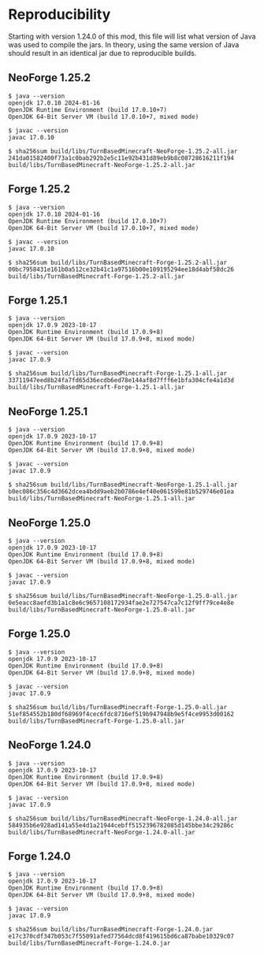 # Reproducibility

Starting with version 1.24.0 of this mod, this file will list what version of
Java was used to compile the jars. In theory, using the same version of Java
should result in an identical jar due to reproducible builds.

## NeoForge 1.25.2

    $ java --version
    openjdk 17.0.10 2024-01-16
    OpenJDK Runtime Environment (build 17.0.10+7)
    OpenJDK 64-Bit Server VM (build 17.0.10+7, mixed mode)

    $ javac --version
    javac 17.0.10

    $ sha256sum build/libs/TurnBasedMinecraft-NeoForge-1.25.2-all.jar
    241da01582400f73a1c0bab292b2e5c11e92b431d89eb9b8c08728616211f194  build/libs/TurnBasedMinecraft-NeoForge-1.25.2-all.jar

## Forge 1.25.2

    $ java --version
    openjdk 17.0.10 2024-01-16
    OpenJDK Runtime Environment (build 17.0.10+7)
    OpenJDK 64-Bit Server VM (build 17.0.10+7, mixed mode)

    $ javac --version
    javac 17.0.10

    $ sha256sum build/libs/TurnBasedMinecraft-Forge-1.25.2-all.jar
    00bc7958431e161b0a512ce32b41c1a97516b00e109195294ee18d4abf58dc26  build/libs/TurnBasedMinecraft-Forge-1.25.2-all.jar

## Forge 1.25.1

    $ java --version
    openjdk 17.0.9 2023-10-17
    OpenJDK Runtime Environment (build 17.0.9+8)
    OpenJDK 64-Bit Server VM (build 17.0.9+8, mixed mode)

    $ javac --version
    javac 17.0.9

    $ sha256sum build/libs/TurnBasedMinecraft-Forge-1.25.1-all.jar
    33711947eed8b24fa7fd65d36ecdb6ed78e144af8d7fff6e1bfa304cfe4a1d3d  build/libs/TurnBasedMinecraft-Forge-1.25.1-all.jar

## NeoForge 1.25.1

    $ java --version
    openjdk 17.0.9 2023-10-17
    OpenJDK Runtime Environment (build 17.0.9+8)
    OpenJDK 64-Bit Server VM (build 17.0.9+8, mixed mode)

    $ javac --version
    javac 17.0.9

    $ sha256sum build/libs/TurnBasedMinecraft-NeoForge-1.25.1-all.jar
    b0ec086c356c4d3662dcea4bdd9aeb2b0786e4ef40e061599e81b529746e01ea  build/libs/TurnBasedMinecraft-NeoForge-1.25.1-all.jar

## NeoForge 1.25.0

    $ java --version
    openjdk 17.0.9 2023-10-17
    OpenJDK Runtime Environment (build 17.0.9+8)
    OpenJDK 64-Bit Server VM (build 17.0.9+8, mixed mode)

    $ javac --version
    javac 17.0.9

    $ sha256sum build/libs/TurnBasedMinecraft-NeoForge-1.25.0-all.jar
    0e5eacc8aefd3b1a1c8e6c9657108172934fae2e727547ca7c12f9ff79ce4e8e  build/libs/TurnBasedMinecraft-NeoForge-1.25.0-all.jar

## Forge 1.25.0

    $ java --version
    openjdk 17.0.9 2023-10-17
    OpenJDK Runtime Environment (build 17.0.9+8)
    OpenJDK 64-Bit Server VM (build 17.0.9+8, mixed mode)

    $ javac --version
    javac 17.0.9

    $ sha256sum build/libs/TurnBasedMinecraft-Forge-1.25.0-all.jar
    51ef854552b180df68969f4cec6fdc8716ef519b947948b9e5f4ce9953d00162  build/libs/TurnBasedMinecraft-Forge-1.25.0-all.jar

## NeoForge 1.24.0

    $ java --version
    openjdk 17.0.9 2023-10-17
    OpenJDK Runtime Environment (build 17.0.9+8)
    OpenJDK 64-Bit Server VM (build 17.0.9+8, mixed mode)

    $ javac --version
    javac 17.0.9

    $ sha256sum build/libs/TurnBasedMinecraft-NeoForge-1.24.0-all.jar
    584935b6e928ad141a55e4d1a21944cebff5152396782085d145bbe34c29286c  build/libs/TurnBasedMinecraft-NeoForge-1.24.0-all.jar

## Forge 1.24.0

    $ java --version
    openjdk 17.0.9 2023-10-17
    OpenJDK Runtime Environment (build 17.0.9+8)
    OpenJDK 64-Bit Server VM (build 17.0.9+8, mixed mode)

    $ javac --version
    javac 17.0.9

    $ sha256sum build/libs/TurnBasedMinecraft-Forge-1.24.0.jar
    e17c370cdf347b053c7f55091afed77564dcd8f419615bd6ca87babe10329c07  build/libs/TurnBasedMinecraft-Forge-1.24.0.jar
